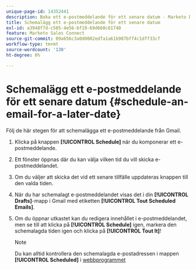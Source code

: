 ```yaml
---
unique-page-id: 14352441
description: Boka ett e-postmeddelande för ett senare datum - Marketo Docs - produktdokumentation
title: Schemalägg ett e-postmeddelande för ett senare datum
exl-id: a3948f7d-c505-4e56-bf19-69d660c61740
feature: Marketo Sales Connect
source-git-commit: 09a656c3a0d0002edfa1a61b987bff4c1dff33cf
workflow-type: tm+mt
source-wordcount: '130'
ht-degree: 0%

---
```


# Schemalägg ett e-postmeddelande för ett senare datum {#schedule-an-email-for-a-later-date}

Följ de här stegen för att schemalägga ett e-postmeddelande från Gmail.

1. Klicka på knappen **[!UICONTROL Schedule]** när du komponerar ett e-postmeddelande.

1. Ett fönster öppnas där du kan välja vilken tid du vill skicka e-postmeddelandet.

1. Om du väljer att skicka det vid ett senare tillfälle uppdateras knappen till den valda tiden.

1. När du har schemalagt e-postmeddelandet visas det i din **[!UICONTROL Drafts]**-mapp i Gmail med etiketten **[!UICONTROL Tout Scheduled Emails]**.

1. Om du öppnar utkastet kan du redigera innehållet i e-postmeddelandet, men se till att klicka på **[!UICONTROL Schedule]** igen, markera den schemalagda tiden igen och klicka på **[!UICONTROL Tout It]**!

   >[!NOTE]
   >
   >Du kan alltid kontrollera den schemalagda e-postadressen i mappen **[!UICONTROL Scheduled]** i [webbprogrammet](https://toutapp.com/login)
